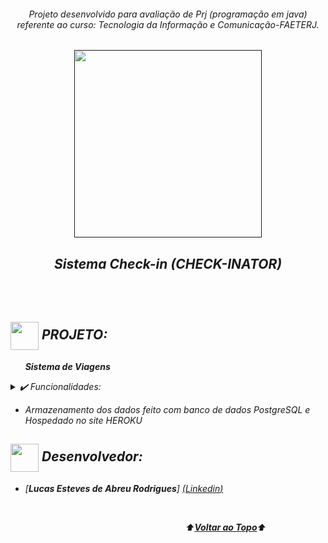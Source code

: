<div align="center">
<i><h6>Projeto desenvolvido para avaliação de Prj (programação em java) referente ao curso: Tecnologia da Informação e Comunicação-FAETERJ.
</div>
<a name="back-to-top">

<p align="center">
  <a href="">
    <img width="300px" src="" alt="">
   </a>
</p>

 <p>
    <h2 align="center">
  Sistema Check-in (CHECK-INATOR)
  </h2>
  </p> 
  </br>

<div align="center">
  <img width="700px" src="        ">
</div>
<br>

## <img height="45px" align="center" src="https://github.com/luqui2/Sistema-para-Viagens-/blob/main/src/imagens/foguete.gif">   PROJETO:
&nbsp;&nbsp;&nbsp;&nbsp;&nbsp;&nbsp;**Sistema de  Viagens**  

<details>
  <summary>✔️ Funcionalidades:</summary>
      <p align="justify">
      - Cadastrar Passageiro<br>
      - Agendar Viagem    <br>
      - Desmarcar Viagem<br>
      - Consultar Viagens<br>
      - Controle de assentos<br>
      - Controle de Passageiros   <br>
      </p>
  </details>

- *Armazenamento dos dados feito com banco de dados PostgreSQL e Hospedado no site HEROKU*


##     

  
## <img height="45px" align="center" src="https://github.com/luqui2/Sistema-para-Viagens-/blob/main/src/imagens/settings.gif">   Desenvolvedor:
- [**Lucas Esteves de Abreu Rodrigues**]   [(*Linkedin*)](https://www.linkedin.com/in/lucas-esteves-de-abreu-rodrigues-848b841ba/)
<br> 

&emsp;&emsp;&emsp;&emsp;&emsp;&emsp;&emsp;&emsp;&emsp;&emsp;&emsp;&emsp;&emsp;&emsp;&emsp;&emsp;&emsp;&emsp;&emsp;&emsp;⬆️[**Voltar ao Topo**](#back-to-top)⬆️
